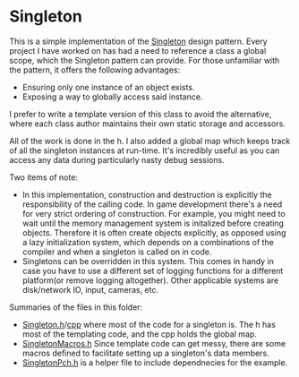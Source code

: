 # Singleton

This is a simple implementation of the [Singleton](https://en.wikipedia.org/wiki/Singleton_pattern) design pattern.  Every project I have worked on has had a need to reference a class a global scope, which the Singleton pattern can provide.  For those unfamiliar with the pattern, it offers the following advantages:
* Ensuring only one instance of an object exists.
* Exposing a way to globally access said instance.

I prefer to write a template version of this class to avoid the alternative, where each class author maintains their own static storage and accessors.
 
All of the work is done in the h.  I also added a global map which keeps track of all the singleton instances at run-time.  It's incredibly useful as you can access any data during particularly nasty debug sessions.
 
Two items of note:
* In this implementation, construction and destruction is explicitly the responsibility of the calling code.  In game development there's a need for very strict ordering of construction.  For example, you might need to wait until the memory management system is initalized before creating objects.  Therefore it is often create objects explicitly, as opposed using a lazy initialization system, which depends on a combinations of the compiler and when a singleton is called on in code.
* Singletons can be overridden in this system.  This comes in handy in case you have to use a different set of logging functions for a different platform(or remove logging altogether).  Other applicable systems are disk/network IO, input, cameras, etc.

Summaries of the files in this folder:

* [Singleton.h](Singleton.h)/[cpp](Singleton.cpp) where most of the code for a singleton is.  The h has most of the templating code, and the cpp holds the global map. 
* [SingletonMacros.h](SingletonMacros.h) Since template code can get messy, there are some macros defined to facilitate setting up a singleton's data members. 
* [SingletonPch.h](SingletonPch.h) is a helper file to include dependnecies for the example.
 
